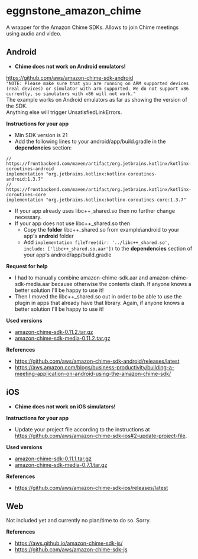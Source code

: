 # eggnstone_amazon_chime

A wrapper for the Amazon Chime SDKs. Allows to join Chime meetings using audio and video.

## Android

* **Chime does not work on Android emulators!**

https://github.com/aws/amazon-chime-sdk-android  
```"NOTE: Please make sure that you are running on ARM supported devices (real devices) or simulator with arm supported. We do not support x86 currently, so simulators with x86 will not work."```  
The example works on Android emulators as far as showing the version of the SDK.  
Anything else will trigger UnsatisfiedLinkErrors.

**Instructions for your app**

* Min SDK version is 21
* Add the following lines to your android/app/build.gradle in the **dependencies** section:
```
// https://frontbackend.com/maven/artifact/org.jetbrains.kotlinx/kotlinx-coroutines-android  
implementation "org.jetbrains.kotlinx:kotlinx-coroutines-android:1.3.7"  
// https://frontbackend.com/maven/artifact/org.jetbrains.kotlinx/kotlinx-coroutines-core  
implementation "org.jetbrains.kotlinx:kotlinx-coroutines-core:1.3.7"  
```
* If your app already uses libc++_shared.so then no further change necessary. 
* If your app does not use libc++_shared.so then
  * Copy the **folder** libc++_shared.so from example\android to your app's **android** folder
  * Add ```implementation fileTree(dir: '../libc++_shared.so', include: ['libc++_shared.so.aar'])``` to the **dependencies** section of your app's android/app/build.gradle
  
**Request for help**     
* I had to manually combine amazon-chime-sdk.aar and amazon-chime-sdk-media.aar because otherwise the contents clash. If anyone knows a better solution I'll be happy to use it!
* Then I moved the libc++_shared.so out in order to be able to use the plugin in apps that already have that library. Again, if anyone knows a better solution I'll be happy to use it!

**Used versions**
* [amazon-chime-sdk-0.11.2.tar.gz](https://amazon-chime-sdk-android.s3.amazonaws.com/sdk/0.11.2/amazon-chime-sdk-0.11.2.tar.gz)
* [amazon-chime-sdk-media-0.11.2.tar.gz](https://amazon-chime-sdk-android.s3.amazonaws.com/media/0.11.2/amazon-chime-sdk-media-0.11.2.tar.gz)

**References**
* https://github.com/aws/amazon-chime-sdk-android/releases/latest
* https://aws.amazon.com/blogs/business-productivity/building-a-meeting-application-on-android-using-the-amazon-chime-sdk/

## iOS

* **Chime does not work on iOS simulators!**

**Instructions for your app**

* Update your project file according to the instructions at https://github.com/aws/amazon-chime-sdk-ios#2-update-project-file.

**Used versions**
* [amazon-chime-sdk-0.11.1.tar.gz](https://amazon-chime-sdk-ios.s3.amazonaws.com/sdk-without-bitcode/0.11.1/AmazonChimeSDK-0.11.1.tar.gz)
* [amazon-chime-sdk-media-0.7.1.tar.gz](https://amazon-chime-sdk-ios.s3.amazonaws.com/media-without-bitcode/0.7.1/AmazonChimeSDKMedia-0.7.1.tar.gz)

**References**
* https://github.com/aws/amazon-chime-sdk-ios/releases/latest

## Web

Not included yet and currently no plan/time to do so. Sorry.

**References**
* https://aws.github.io/amazon-chime-sdk-js/
* https://github.com/aws/amazon-chime-sdk-js
